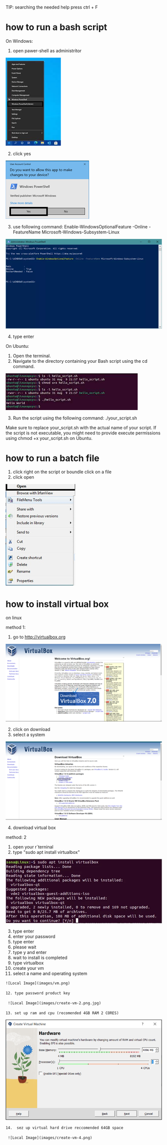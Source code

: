 
 TIP: searching the needed help press ctrl + F

# how to run a bash script
On Windows:
1. open pawer-shell as administrítor

![Local Image](images/pawershell_openr.jpg)

2. click yes

![Local Image](images/yes.png)

3. use following command: Enable-WindowsOptionalFeature -Online -FeatureName Microsoft-Windows-Subsystem-Linux

![Local Image](images/command.webp)

4. type enter

On Ubuntu:
1. Open the terminal.
2. Navigate to the directory containing your Bash script using the cd command.

![Local Image](images/chmod.jpg)

3. Run the script using the following command: ./your_script.sh

Make sure to replace your_script.sh with the actual name of your script. If the script is not executable, you might need to provide execute permissions using chmod +x your_script.sh on Ubuntu.

# how to run a batch file
1. click right on the script or boundle click on a file
2. click open 

![Local Image](images/open.jpg)

# how to install virtual box

  on linux
  
  method 1:
  1. go to http://virtualbox.org

  ![Local Image](images/virtualbox_web.png)
  
  2. click on download
  3. select a system

  ![Local Image](images/download_page.png)

  4. download virtual box
  
   method: 2

   1. open your r´terninal
   2. type "sudo apt install virtualbox"

   ![Local Image](images/install_virtualbox.jpg)

   3. type enter
   4. enter your password
   5. type enter
   6. please wait
   7. type y and enter
   8. wait to install is completed
   9. type virtualbox
   10. create your vm
   11. select a name and operating system
   
    ![Local Image](images/vm.png)

    12. type password product key

     ![Local Image](images/create-vm-2.png.jpg)

    13. set up ram and cpu (recomended 4GB RAM 2 CORES)
  
   ![Local Image](images/create-vm-3.png)

    14.  sez up virtual hard drive reccomended 64GB space

     ![Local Image](images/create-vm-4.png)

     